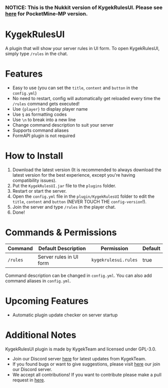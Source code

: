 ### NOTICE: This is the Nukkit version of KygekRulesUI. Please see [here](https://github.com/KygekTeam/KygekRulesUI) for PocketMine-MP version.

# KygekRulesUI

A plugin that will show your server rules in UI form. To open KygekRulesUI, simply type `/rules` in the chat.

# Features

- Easy to use (you can set the `title`, `content` and `button` in the `config.yml`)
- No need to restart, config will automatically get reloaded every time the `/rules` command gets executed!
- Use `{player}` to display player name
- Use `§` as formatting codes
- Use `\n` to break into a new line
- Change command description to suit your server
- Supports command aliases
- FormAPI plugin is not required

# How to Install

1. Download the latest version (It is recommended to always download the latest version for the best experience, except you're having compatibility issues).
2. Put the `KygekRulesUI.jar` file to the `plugins` folder.
3. Restart or start the server.
4. Open the `config.yml` file in the `plugin/KygekRulesUI` folder to edit the `title`, `content` and `button` (NEVER TOUCH THE `config-version`!).
5. Join the server and type `/rules` in the player chat.
6. Done!

# Commands & Permissions

| Command | Default Description | Permission | Default |
| --- | --- | --- | --- |
| `/rules` | Server rules in UI form | `kygekrulesui.rules` | true |

Command description can be changed in `config.yml`. You can also add command aliases in `config.yml`.  

# Upcoming Features

- Automatic plugin update checker on server startup

# Additional Notes

KygekRulesUI plugin is made by KygekTeam and licensed under GPL-3.0.

- Join our Discord server <a href="https://discord.gg/CXtqUZv">here</a> for latest updates from KygekTeam.
- If you found bugs or want to give suggestions, please visit <a href="https://github.com/KygekTeam/KygekRulesUI-Nukkit/issues">here</a> our join our Discord server.
- We accept all contributions! If you want to contribute please make a pull request in <a href="https://github.com/KygekTeam/KygekRulesUI-Nukkit/pulls">here</a>.
